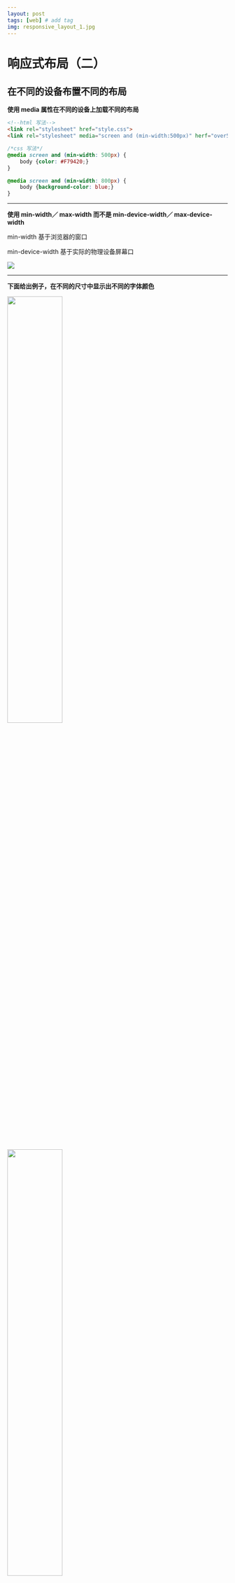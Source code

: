 ```yaml
---
layout: post
tags: [web] # add tag
img: responsive_layout_1.jpg
---
```


# 响应式布局（二）

## 在不同的设备布置不同的布局

**使用 media 属性在不同的设备上加载不同的布局**

```html
<!--html 写法-->
<link rel="stylesheet" href="style.css">
<link rel="stylesheet" media="screen and (min-width:500px)" herf="over500.css" >
```

```css
/*css 写法*/
@media screen and (min-width: 500px) {
    body {color: #F79420;}
}

@media screen and (min-width: 800px) {
    body {background-color: blue;}
}
```

----

**使用 min-width／ max-width 而不是 min-device-width／ max-device-width**

min-width 基于浏览器的窗口

min-device-width 基于实际的物理设备屏幕口

![]({{site.baseurl}}/assets/img/15086860603059.jpg)

---

**下面给出例子，在不同的尺寸中显示出不同的字体颜色**

<img src="{{site.baseurl}}/assets/img/15087192387126.jpg" width="50%"/>

<img src="{{site.baseurl}}/assets/img/15087192910795.jpg" width="50%"/>

<img src="{{site.baseurl}}/assets/img/15087193189504.jpg" width="50%"/>

具体实现：

```html
<html lang="en">
<head>
    <title>min AND max-width Media Queries</title>
    <meta charset="utf-8">
    <meta name="viewport" content="width=device-width, initial-scale=1.0">
    <style type="text/css">
    h1 {
        position: absolute;
        text-align: center;
        width: 100%;
        font-size: 6em;
        font-family: Roboto;
        transition: all 0.5s;
    }

    @media screen and (min-width: 1px) and (max-width: 400px) {
        body {
            color: red;
        }
    }

    @media screen and (min-width: 401px) and (max-width: 599px) {
        body {
            color: green;
        }
    }

    @media screen and (min-width: 600px) {
        body {
            color: blue;
        }
    }
    </style>
</head>

<body>
    <div class="container">
        <h1 class="yes">This is page content.</h1>
        <p>media queries. Media queries. Media queries! MEDIA QUERIES!</p>
    </div>
</body>

</html>
```

---

**大多数的设计是从小屏幕开始的，设置合适的间断点**

这里给出一个例子是我的简历页面共设置了两个间断点，三种屏幕布局，也再博客里使用，下面给出链接并实现

[MyProfile](http://github.com)






